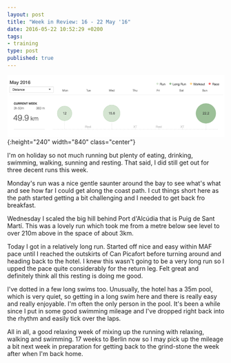 ```yaml
---
layout: post
title: "Week in Review: 16 - 22 May '16"
date: 2016-05-22 10:52:29 +0200
tags:
- training
type: post
published: true
---
```


![Week in Review: 16 - 22 May '16](/img/week-in-review-16-22May16.png){:height="240" width="840" class="center"}

I'm on holiday so not much running but plenty of eating, drinking, swimming, walking, sunning and resting.  That said, I did still get out for three decent runs this week.

Monday's run was a nice gentle saunter around the bay to see what's what and see how far I could get along the coast path. I cut things short here as the path started getting a bit challenging and I needed to get back fro breakfast.

Wednesday I scaled the big hill behind Port d'Alcúdia that is Puig de Sant Martí. This was a lovely run which took me from a metre below see level to over 210m above in the space of about 3km.

Today I got in a relatively long run. Started off nice and easy within MAF pace until I reached the outskirts of Can Picafort before turning around and heading back to the hotel. I knew this wasn't going to be a very long run so I upped the pace quite considerably for the return leg.  Felt great and definitely think all this resting is doing me good.

I've dotted in a few long swims too. Unusually, the hotel has a 35m pool, which is very quiet, so getting in a long swim here and there is really easy and really enjoyable. I'm often the only person in the pool.  It's been a while since I put in some good swimming mileage and I've dropped right back into the rhythm and easily tick over the laps.

All in all, a good relaxing week of mixing up the running with relaxing, walking and swimming.  17 weeks to Berlin now so I may pick up the mileage a bit next week in preparation for getting back to the grind-stone the week after when I'm back home.

